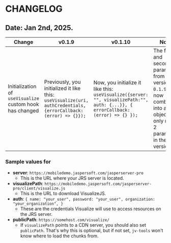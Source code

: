 # CHANGELOG

## Date: Jan 2nd, 2025.

| Change                                                   | v0.1.9                                                                                                                | v0.1.10                                                                                                                                | Notes                                                                                                                                |
| -------------------------------------------------------- | --------------------------------------------------------------------------------------------------------------------- | -------------------------------------------------------------------------------------------------------------------------------------- | ------------------------------------------------------------------------------------------------------------------------------------ |
| Initialization of `useVisualize` custom hook has changed | Previously, you initialized it like this: <br/> `useVisualize(uri, authCredentials, {errorCallback: (error) => {}});` | Now, you initialize it like this: <br/> `useVisualize({server: "", visualizePath:"", auth: {...}}, { errorCallback: (error) => {} });` | The first and second parameters from version `0.1.9` are now combined into an object. You only need 2 parameters in the new version. |

### Sample values for

- **server**: `https://mobiledemo.jaspersoft.com/jasperserver-pro`
  - This is the URL where your JRS server is located.
- **visualizePath**: `https://mobiledemo.jaspersoft.com/jasperserver-pro/client/visualize.js`
  - This is the URL to download VisualizeJS.
- **auth**: `{
name: "your_user",
password: "your_user",
organization: "your_organization",
}`
  - These are the credentials Visualize will use to access resources on the JRS server.
- **publicPath**: `https://somehost.com/visualize/`
  - If `visualizePath` points to a CDN server, you should also set `publicPath`. That's why this is optional, but
    if not set, `jv-tools` won't know where to load the chunks from.
